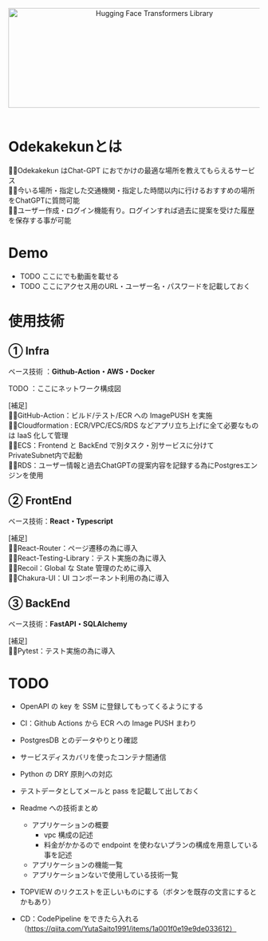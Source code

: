 <p align="center">
  <picture>
   <img alt="Hugging Face Transformers Library" src="https://github.com/TakehikoEsaka/odekakekun/assets/28090246/db7a5fac-76e9-45b6-ab70-ee1c4b977b4d" width="570" height="200" style="max-width: 100%;">
  </picture>
  <br/>
  <br/>
</p>

# Odekakekunとは
🚶‍♂️Odekakekun はChat-GPT におでかけの最適な場所を教えてもらえるサービス <br />
🚶‍♂️今いる場所・指定した交通機関・指定した時間以内に行けるおすすめの場所をChatGPTに質問可能<br />
🚶‍♂️ユーザー作成・ログイン機能有り。ログインすれば過去に提案を受けた履歴を保存する事が可能<br />

# Demo
- TODO ここにでも動画を載せる
- TODO ここにアクセス用のURL・ユーザー名・パスワードを記載しておく

# 使用技術
## ① Infra

ベース技術 ：**Github-Action・AWS・Docker**

TODO ：ここにネットワーク構成図

[補足]</br>
🚶‍♂️GitHub-Action：ビルド/テスト/ECR への ImagePUSH を実施 </br>
🚶‍♂️Cloudformation : ECR/VPC/ECS/RDS などアプリ立ち上げに全て必要なものは IaaS 化して管理 </br>
🚶‍♂️ECS：Frontend と BackEnd で別タスク・別サービスに分けてPrivateSubnet内で起動 </br>
🚶‍♂️RDS：ユーザー情報と過去ChatGPTの提案内容を記録する為にPostgresエンジンを使用 </br>

## ② FrontEnd
ベース技術：**React・Typescript**

[補足]</br>
🚶‍♂️React-Router：ページ遷移の為に導入</br>
🚶‍♂️React-Testing-Library：テスト実施の為に導入</br>
🚶‍♂️Recoil：Global な State 管理のために導入</br>
🚶‍♂️Chakura-UI：UI コンポーネント利用の為に導入</br>

## ③ BackEnd

ベース技術：**FastAPI・SQLAlchemy**

[補足]</br>
🚶‍♂️Pytest：テスト実施の為に導入</br>

# TODO

- OpenAPI の key を SSM に登録してもってくるようにする
- CI：Github Actions から ECR への Image PUSH まわり
- PostgresDB とのデータやりとり確認
- サービスディスカバリを使ったコンテナ間通信

- Python の DRY 原則への対応
- テストデータとしてメールと pass を記載して出しておく
- Readme への技術まとめ
  - アプリケーションの概要
    - vpc 構成の記述
    - 料金がかかるので endpoint を使わないプランの構成を用意している事を記述
  - アプリケーションの機能一覧
  - アプリケーションないで使用している技術一覧
- TOPVIEW のリクエストを正しいものにする（ボタンを既存の文言にするとかもあり）
- CD：CodePipeline をできたら入れる（https://qiita.com/YutaSaito1991/items/1a001f0e19e9de033612）
